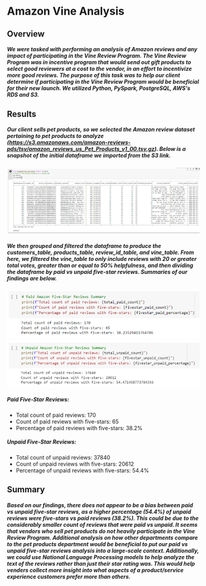 # Amazon Vine Analysis
## Overview
##### We were tasked with performing an analysis of Amazon reviews and any impact of participating in the Vine Review Program. The Vine Review Program was in incentive program that would send out gift products to select good reviewers at a cost to the vendor, in an effort to incentivize more good reviews. The purpose of this task was to help our client determine if participating in the Vine Review Program would be beneficial for their new launch. We utilized Python, PySpark, PostgreSQL, AWS's RDS and S3. 
## Results
##### Our client sells pet products, so we selected the Amazon review dataset pertaining to pet products to analyze (https://s3.amazonaws.com/amazon-reviews-pds/tsv/amazon_reviews_us_Pet_Products_v1_00.tsv.gz). Below is a snapshot of the initial dataframe we imported from the S3 link. 
![complete_df.PNG](https://github.com/carinaediaz/amazon_vine_analysis/blob/main/Images/complete_df.PNG)
##### We then grouped and filtered the dataframe to produce the customers_table, products_table, review_id_table, and vine_table. From here, we filtered the vine_table to only include reviews with 20 or greater total votes, greater than or equal to 50% helpfulness, and then dividing the dataframe by paid vs unpaid five-star reviews. Summaries of our findings are below. 
![paid_reviews.PNG](https://github.com/carinaediaz/amazon_vine_analysis/blob/main/Images/paid_reviews.PNG)
![unpaid_reviews.PNG](https://github.com/carinaediaz/amazon_vine_analysis/blob/main/Images/unpaid_reviews.PNG)
##### Paid Five-Star Reviews:
- Total count of paid reviews: 170
- Count of paid reviews with five-stars: 65
- Percentage of paid reviews with five-stars: 38.2% 
##### Unpaid Five-Star Reviews:
- Total count of unpaid reviews: 37840
- Count of unpaid reviews with five-stars: 20612
- Percentage of unpaid reviews with five-stars: 54.4%
## Summary
##### Based on our findings, there does not appear to be a bias between paid vs unpaid five-star reviews, as a higher percentage (54.4%) of unpaid reviews were five-stars vs paid reviews (38.2%). This could be due to the considerably smaller count of reviews that were paid vs unpaid. It seems that vendors who sell pet products do not heavily participate in the Vine Review Program. Additional analysis on how other departments compare to the pet products department would be beneficial to put our paid vs unpaid five-star reviews analysis into a large-scale context. Additionally, we could use National Language Processing models to help analyze the text of the reviews rather than just their star rating was. This would help venders collect more insight into what aspects of a product/service experience customers prefer more than others.

